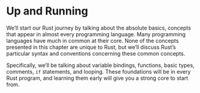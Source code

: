 # Up and Running

We’ll start our Rust journey by talking about the absolute basics, concepts
that appear in almost every programming language. Many programming languages
have much in common at their core. None of the concepts presented in this
chapter are unique to Rust, but we’ll discuss Rust’s particular syntax and
conventions concerning these common concepts.

Specifically, we’ll be talking about variable bindings, functions, basic types,
comments, `if` statements, and looping. These foundations will be in every Rust
program, and learning them early will give you a strong core to start from.
